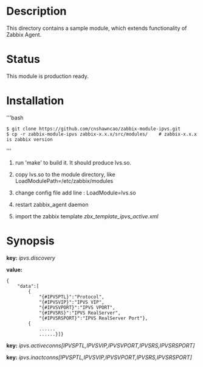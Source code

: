 Description
===========

This directory contains a sample module, which extends functionality of Zabbix Agent. 

Status
======

This module is production ready.

Installation
============

'''bash

	$ git clone https://github.com/cnshawncao/zabbix-module-ipvs.git
	$ cp -r zabbix-module-ipvs zabbix-x.x.x/src/modules/	# zabbix-x.x.x is zabbix version
'''

1. run 'make' to build it. It should produce lvs.so.

1. copy lvs.so to the module directory, like LoadModulePath=/etc/zabbix/modules

1. change config file add line : LoadModule=lvs.so

1. restart zabbix_agent daemon

1. import the zabbix template *zbx_template_ipvs_active.xml*

Synopsis
========

**key:** *ipvs.discovery*

**value:**

    {
        "data":[
            {
                "{#IPVSPTL}":"Protocol",
                "{#IPVSVIP}":"IPVS VIP",
                "{#IPVSVPORT}":"IPVS VPORT",
                "{#IPVSRS}":"IPVS RealServer",
                "{#IPVSRSPORT}":"IPVS RealServer Port"},
            {
                ......
                ......}]}
    
**key:** *ipvs.activeconns[IPVSPTL,IPVSVIP,IPVSVPORT,IPVSRS,IPVSRSPORT]*

**key:** *ipvs.inactconns[IPVSPTL,IPVSVIP,IPVSVPORT,IPVSRS,IPVSRSPORT]*
